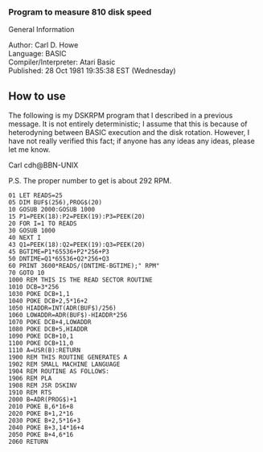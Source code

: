### Program to measure 810 disk speed  
  
General Information  
  
Author: 	Carl D. Howe   
Language: 	BASIC   
Compiler/Interpreter: 	Atari Basic   
Published: 	28 Oct 1981 19:35:38 EST (Wednesday)   
  
## How to use  
  
The following is my DSKRPM program that I described in a previous message. It is not entirely deterministic; I assume that this is because of heterodyning between BASIC execution and the disk rotation. However, I have not really verified this fact; if anyone has any ideas any ideas, please let me know.  
  
Carl cdh@BBN-UNIX  
  
P.S. The proper number to get is about 292 RPM.  
  
```
01 LET READS=25
05 DIM BUF$(256),PROG$(20)
10 GOSUB 2000:GOSUB 1000
15 P1=PEEK(18):P2=PEEK(19):P3=PEEK(20)
20 FOR I=1 TO READS
30 GOSUB 1000
40 NEXT I
43 Q1=PEEK(18):Q2=PEEK(19):Q3=PEEK(20)
45 BGTIME=P1*65536+P2*256+P3
50 DNTIME=Q1*65536+Q2*256+Q3
60 PRINT 3600*READS/(DNTIME-BGTIME);" RPM"
70 GOTO 10
1000 REM THIS IS THE READ SECTOR ROUTINE
1010 DCB=3*256
1030 POKE DCB+1,1
1040 POKE DCB+2,5*16+2
1050 HIADDR=INT(ADR(BUF$)/256)
1060 LOWADDR=ADR(BUF$)-HIADDR*256
1070 POKE DCB+4,LOWADDR
1080 POKE DCB+5,HIADDR
1090 POKE DCB+10,1
1100 POKE DCB+11,0
1110 A=USR(B):RETURN 
1900 REM THIS ROUTINE GENERATES A
1902 REM SMALL MACHINE LANGUAGE
1904 REM ROUTINE AS FOLLOWS:
1906 REM PLA
1908 REM JSR DSKINV
1910 REM RTS
2000 B=ADR(PROG$)+1
2010 POKE B,6*16+8
2020 POKE B+1,2*16
2030 POKE B+2,5*16+3
2040 POKE B+3,14*16+4
2050 POKE B+4,6*16
2060 RETURN 
```
